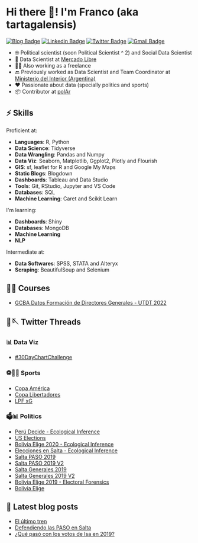 # Hi there 👋! I'm Franco (aka tartagalensis)

[![Blog Badge](https://img.shields.io/badge/tartagalensis.netlify.app-orange)](https://tartagalensis.netlify.app/)
[![Linkedin Badge](https://img.shields.io/badge/-fgaleano-0072b1?style=flat&logo=Linkedin&logoColor=white)](https://www.linkedin.com/in/franco-galeano-arg "Connect on LinkedIn")
[![Twitter Badge](https://img.shields.io/badge/-@tartagalensis-00acee?style=flat&logo=Twitter&logoColor=white)](https://twitter.com/tartagalensis "Follow on Twitter")
[![Gmail Badge](https://img.shields.io/badge/-fgaleano1996@gmail.com-c14438?style=flat&logo=Gmail&logoColor=white)](mailto:fgaleano1996@gmail.com "Connect via Email")



- 🤓 Political scientist (soon Political Scientist ^ 2) and Social Data Scientist
- 💪 Data Scientist at [Mercado Libre](https://www.linkedin.com/company/mercadolibre)
- 💪💪 Also working as a freelance
- 🔙 Previously worked as Data Scientist and Team Coordinator at [Ministerio del Interior (Argentina)](https://www.argentina.gob.ar/interior) 
- ❤️ Passionate about data (specially politics and sports)
- 📦 Contributor at [polAr](https://github.com/PoliticaArgentina)


## ⚡️ Skills

Proficient at:

- **Languages**: R, Python
- **Data Science**: Tidyverse
- **Data Wrangling**: Pandas and Numpy
- **Data Viz**:  Seaborn, Matplotlib, Ggplot2, Plotly and Flourish
- **GIS**: sf, leaflet for R and Google My Maps
- **Static Blogs**: Blogdown
- **Dashboards**: Tableau and Data Studio
- **Tools**: Git, RStudio, Jupyter and VS Code
- **Databases**: SQL
- **Machine Learning**: Caret and Scikit Learn


I'm learning:

- **Dashboards**: Shiny
- **Databases**: MongoDB
- **Machine Learning**
- **NLP**


Intermediate at:

- **Data Softwares**: SPSS, STATA and Alteryx
- **Scraping**: BeautifulSoup and Selenium

## 📖🤓 Courses
<!-- BLOG-POST-LIST:START -->
- [GCBA Datos Formación de Directores Generales - UTDT 2022](https://github.com/tartagalensis/utdt_introDS_2022)
<!-- BLOG-POST-LIST:END -->

## 🧵🪡 Twitter Threads

### 📊 Data Viz
<!-- BLOG-POST-LIST:START -->
- [#30DayChartChallenge](https://twitter.com/Tartagalensis/status/1510098041499533314?s=20&t=rR0qexZx2thUsmNnq0HQnw)
<!-- BLOG-POST-LIST:END -->


### ⚽️🏀🏉 Sports
<!-- BLOG-POST-LIST:START -->
- [Copa América](https://twitter.com/Tartagalensis/status/1404531135812673542)
- [Copa Libertadores](https://twitter.com/Tartagalensis/status/1398670878062387202)
- [LPF xG](https://twitter.com/Tartagalensis/status/1390442437949247498)
<!-- BLOG-POST-LIST:END -->

### 🗳📊 Politics
<!-- BLOG-POST-LIST:START -->
- [Perú Decide - Ecological Inference](https://twitter.com/Tartagalensis/status/1402377124221235204)
- [US Elections](https://twitter.com/Tartagalensis/status/1324531590668656642?s=20&t=JrtD1cs7Usf5RG8Z6T4uSw)
- [Bolivia Elige 2020 - Ecological Inference](https://twitter.com/Tartagalensis/status/1320058127111380993)
- [Elecciones en Salta - Ecological Inference](https://twitter.com/Tartagalensis/status/1230491535780741120?s=20&t=JrtD1cs7Usf5RG8Z6T4uSw)
- [Salta PASO 2019](https://twitter.com/Tartagalensis/status/1180634811792101376?s=20&t=JrtD1cs7Usf5RG8Z6T4uSw)
- [Salta PASO 2019 V2](https://twitter.com/Tartagalensis/status/1181369179342921728)
- [Salta Generales 2019](https://twitter.com/Tartagalensis/status/1193357709116149760?s=20&t=JrtD1cs7Usf5RG8Z6T4uSw)
- [Salta Generales 2019 V2](https://twitter.com/Tartagalensis/status/1198743302339780608?s=20&t=JrtD1cs7Usf5RG8Z6T4uSw)
- [Bolivia Elige 2019 - Electoral Forensics](https://twitter.com/Tartagalensis/status/1186790515553001476?s=20&t=JrtD1cs7Usf5RG8Z6T4uSw)
- [Bolivia Elige](https://twitter.com/Tartagalensis/status/1185705816076292096)
<!-- BLOG-POST-LIST:END -->




## 📕 Latest blog posts

<!-- BLOG-POST-LIST:START -->
- [El último tren](https://tartagalensis.netlify.app/cienciaypol/el-ultimo-tren/)
- [Defendiendo las PASO en Salta](https://tartagalensis.netlify.app/cienciaypol/defendiendo-las-paso-en-salta/)
- [¿Qué pasó con los votos de Isa en 2019?](https://tartagalensis.netlify.app/cienciaypol/inferencia-ecol%C3%B3gica-en-salta-2019/)
<!-- BLOG-POST-LIST:END -->





